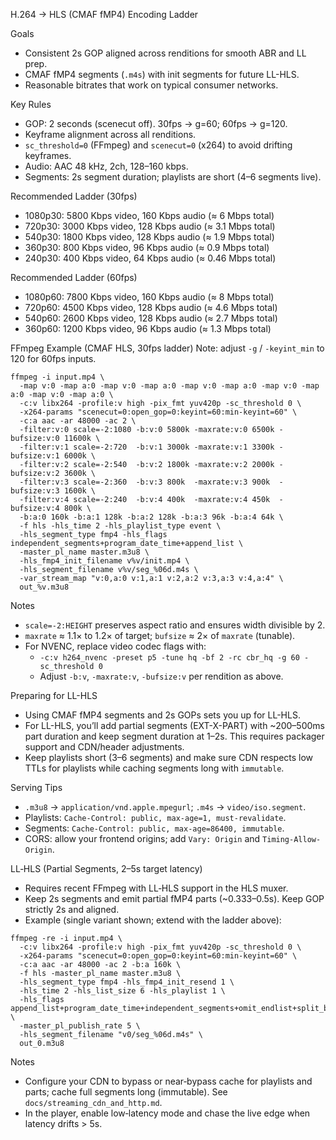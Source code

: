 H.264 → HLS (CMAF fMP4) Encoding Ladder

Goals
- Consistent 2s GOP aligned across renditions for smooth ABR and LL prep.
- CMAF fMP4 segments (`.m4s`) with init segments for future LL-HLS.
- Reasonable bitrates that work on typical consumer networks.

Key Rules
- GOP: 2 seconds (scenecut off). 30fps → g=60; 60fps → g=120.
- Keyframe alignment across all renditions.
- `sc_threshold=0` (FFmpeg) and `scenecut=0` (x264) to avoid drifting keyframes.
- Audio: AAC 48 kHz, 2ch, 128–160 kbps.
- Segments: 2s segment duration; playlists are short (4–6 segments live).

Recommended Ladder (30fps)
- 1080p30: 5800 Kbps video, 160 Kbps audio (≈ 6 Mbps total)
- 720p30: 3000 Kbps video, 128 Kbps audio (≈ 3.1 Mbps total)
- 540p30: 1800 Kbps video, 128 Kbps audio (≈ 1.9 Mbps total)
- 360p30: 800 Kbps video, 96 Kbps audio (≈ 0.9 Mbps total)
- 240p30: 400 Kbps video, 64 Kbps audio (≈ 0.46 Mbps total)

Recommended Ladder (60fps)
- 1080p60: 7800 Kbps video, 160 Kbps audio (≈ 8 Mbps total)
- 720p60: 4500 Kbps video, 128 Kbps audio (≈ 4.6 Mbps total)
- 540p60: 2600 Kbps video, 128 Kbps audio (≈ 2.7 Mbps total)
- 360p60: 1200 Kbps video, 96 Kbps audio (≈ 1.3 Mbps total)

FFmpeg Example (CMAF HLS, 30fps ladder)
Note: adjust `-g` / `-keyint_min` to 120 for 60fps inputs.

```
ffmpeg -i input.mp4 \
  -map v:0 -map a:0 -map v:0 -map a:0 -map v:0 -map a:0 -map v:0 -map a:0 -map v:0 -map a:0 \
  -c:v libx264 -profile:v high -pix_fmt yuv420p -sc_threshold 0 \
  -x264-params "scenecut=0:open_gop=0:keyint=60:min-keyint=60" \
  -c:a aac -ar 48000 -ac 2 \
  -filter:v:0 scale=-2:1080 -b:v:0 5800k -maxrate:v:0 6500k -bufsize:v:0 11600k \
  -filter:v:1 scale=-2:720  -b:v:1 3000k -maxrate:v:1 3300k -bufsize:v:1 6000k \
  -filter:v:2 scale=-2:540  -b:v:2 1800k -maxrate:v:2 2000k -bufsize:v:2 3600k \
  -filter:v:3 scale=-2:360  -b:v:3 800k  -maxrate:v:3 900k  -bufsize:v:3 1600k \
  -filter:v:4 scale=-2:240  -b:v:4 400k  -maxrate:v:4 450k  -bufsize:v:4 800k \
  -b:a:0 160k -b:a:1 128k -b:a:2 128k -b:a:3 96k -b:a:4 64k \
  -f hls -hls_time 2 -hls_playlist_type event \
  -hls_segment_type fmp4 -hls_flags independent_segments+program_date_time+append_list \
  -master_pl_name master.m3u8 \
  -hls_fmp4_init_filename v%v/init.mp4 \
  -hls_segment_filename v%v/seg_%06d.m4s \
  -var_stream_map "v:0,a:0 v:1,a:1 v:2,a:2 v:3,a:3 v:4,a:4" \
  out_%v.m3u8
```

Notes
- `scale=-2:HEIGHT` preserves aspect ratio and ensures width divisible by 2.
- `maxrate` ≈ 1.1× to 1.2× of target; `bufsize` ≈ 2× of `maxrate` (tunable).
- For NVENC, replace video codec flags with:
  - `-c:v h264_nvenc -preset p5 -tune hq -bf 2 -rc cbr_hq -g 60 -sc_threshold 0`
  - Adjust `-b:v`, `-maxrate:v`, `-bufsize:v` per rendition as above.

Preparing for LL-HLS
- Using CMAF fMP4 segments and 2s GOPs sets you up for LL-HLS.
- For LL-HLS, you’ll add partial segments (EXT-X-PART) with ~200–500ms part duration and keep segment duration at 1–2s. This requires packager support and CDN/header adjustments.
- Keep playlists short (3–6 segments) and make sure CDN respects low TTLs for playlists while caching segments long with `immutable`.

Serving Tips
- `.m3u8` → `application/vnd.apple.mpegurl`; `.m4s` → `video/iso.segment`.
- Playlists: `Cache-Control: public, max-age=1, must-revalidate`.
- Segments: `Cache-Control: public, max-age=86400, immutable`.
- CORS: allow your frontend origins; add `Vary: Origin` and `Timing-Allow-Origin`.

LL‑HLS (Partial Segments, 2–5s target latency)
- Requires recent FFmpeg with LL‑HLS support in the HLS muxer.
- Keep 2s segments and emit partial fMP4 parts (~0.333–0.5s). Keep GOP strictly 2s and aligned.
- Example (single variant shown; extend with the ladder above):

```
ffmpeg -re -i input.mp4 \
  -c:v libx264 -profile:v high -pix_fmt yuv420p -sc_threshold 0 \
  -x264-params "scenecut=0:open_gop=0:keyint=60:min-keyint=60" \
  -c:a aac -ar 48000 -ac 2 -b:a 160k \
  -f hls -master_pl_name master.m3u8 \
  -hls_segment_type fmp4 -hls_fmp4_init_resend 1 \
  -hls_time 2 -hls_list_size 6 -hls_playlist 1 \
  -hls_flags append_list+program_date_time+independent_segments+omit_endlist+split_by_time \
  -master_pl_publish_rate 5 \
  -hls_segment_filename "v0/seg_%06d.m4s" \
  out_0.m3u8
```

Notes
- Configure your CDN to bypass or near‑bypass cache for playlists and parts; cache full segments long (immutable). See `docs/streaming_cdn_and_http.md`.
- In the player, enable low‑latency mode and chase the live edge when latency drifts > 5s.

